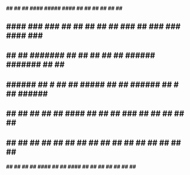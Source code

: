   ####                        ##     ##   ##            ####    #####     ####    ##  ##   ##   ##    ##     ##  ##
   ##                        ####    ### ###             ##     ##  ##   ##  ##   ### ##   ### ###   ####    ### ##
   ##                       ##  ##   #######             ##     ##  ##   ##  ##   ######   #######  ##  ##   ######
   ##                       ######   ## # ##             ##     #####    ##  ##   ######   ## # ##  ######   ######
   ##                       ##  ##   ##   ##             ##     ####     ##  ##   ## ###   ##   ##  ##  ##   ## ###
   ##                       ##  ##   ##   ##             ##     ## ##    ##  ##   ##  ##   ##   ##  ##  ##   ##  ##
  ####                      ##  ##   ##   ##            ####    ##  ##    ####    ##  ##   ##   ##  ##  ##   ##  ##



